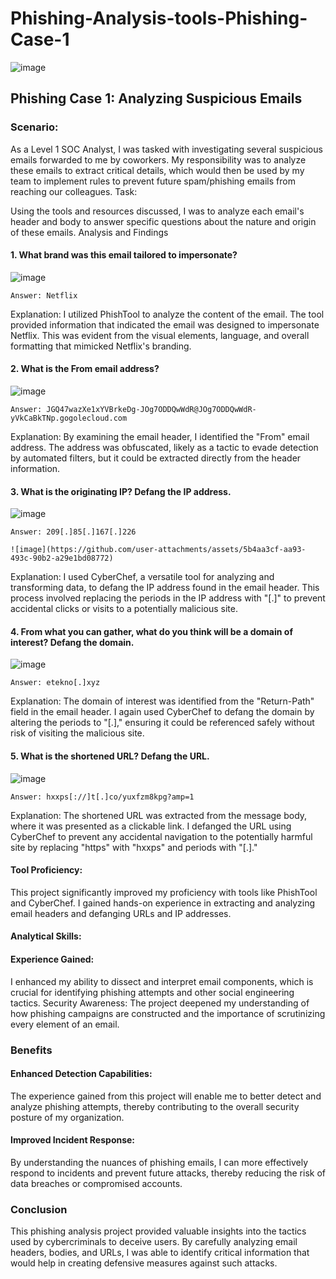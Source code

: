 # Phishing-Analysis-tools-Phishing-Case-1

![image](https://github.com/user-attachments/assets/6f8a8a7f-66ff-446e-acdd-0df85a8d106e)

## Phishing Case 1: Analyzing Suspicious Emails

### Scenario:

As a Level 1 SOC Analyst, I was tasked with investigating several suspicious emails forwarded to me by coworkers. My responsibility was to analyze these emails to extract critical details, which would then be used by my team to implement rules to prevent future spam/phishing emails from reaching our colleagues.
Task:

Using the tools and resources discussed, I was to analyze each email's header and body to answer specific questions about the nature and origin of these emails.
Analysis and Findings

#### 1. What brand was this email tailored to impersonate?

![image](https://github.com/user-attachments/assets/d23c0735-57c4-4888-a74e-895151e07206)

    Answer: Netflix
    
Explanation: I utilized PhishTool to analyze the content of the email. The tool provided information that indicated the email was designed to impersonate Netflix. This was evident from the visual elements, language, and overall formatting that mimicked Netflix's branding.

#### 2. What is the From email address?

![image](https://github.com/user-attachments/assets/fbcbc7db-447b-4186-a3c1-c51b141583af)

    Answer: JGQ47wazXe1xYVBrkeDg-JOg7ODDQwWdR@JOg7ODDQwWdR-yVkCaBkTNp.gogolecloud.com

Explanation: By examining the email header, I identified the "From" email address. The address was obfuscated, likely as a tactic to evade detection by automated filters, but it could be extracted directly from the header information.

#### 3. What is the originating IP? Defang the IP address.

![image](https://github.com/user-attachments/assets/6a2cf232-24ba-4612-80b4-7b6458012048)

    Answer: 209[.]85[.]167[.]226

    ![image](https://github.com/user-attachments/assets/5b4aa3cf-aa93-493c-90b2-a29e1bd08772)

Explanation: I used CyberChef, a versatile tool for analyzing and transforming data, to defang the IP address found in the email header. This process involved replacing the periods in the IP address with "[.]" to prevent accidental clicks or visits to a potentially malicious site.

#### 4. From what you can gather, what do you think will be a domain of interest? Defang the domain.

![image](https://github.com/user-attachments/assets/8b1e1815-fb0c-4d62-8d96-da02930b2891)

    Answer: etekno[.]xyz
    
Explanation: The domain of interest was identified from the "Return-Path" field in the email header. I again used CyberChef to defang the domain by altering the periods to "[.]," ensuring it could be referenced safely without risk of visiting the malicious site.

#### 5. What is the shortened URL? Defang the URL.


![image](https://github.com/user-attachments/assets/93f589a7-b09c-47e7-bdce-ec072b4f0331)

    Answer: hxxps[://]t[.]co/yuxfzm8kpg?amp=1
    
Explanation: The shortened URL was extracted from the message body, where it was presented as a clickable link. I defanged the URL using CyberChef to prevent any accidental navigation to the potentially harmful site by replacing "https" with "hxxps" and periods with "[.]."


#### Tool Proficiency: 

This project significantly improved my proficiency with tools like PhishTool and CyberChef. I gained hands-on experience in extracting and analyzing email headers and defanging URLs and IP addresses.
    
#### Analytical Skills: 

#### Experience Gained:

I enhanced my ability to dissect and interpret email components, which is crucial for identifying phishing attempts and other social engineering tactics.
Security Awareness: The project deepened my understanding of how phishing campaigns are constructed and the importance of scrutinizing every element of an email.

### Benefits

#### Enhanced Detection Capabilities: 

The experience gained from this project will enable me to better detect and analyze phishing attempts, thereby contributing to the overall security posture of my organization.
    
#### Improved Incident Response: 

By understanding the nuances of phishing emails, I can more effectively respond to incidents and prevent future attacks, thereby reducing the risk of data breaches or compromised accounts.

### Conclusion

This phishing analysis project provided valuable insights into the tactics used by cybercriminals to deceive users. By carefully analyzing email headers, bodies, and URLs, I was able to identify critical information that would help in creating defensive measures against such attacks.

